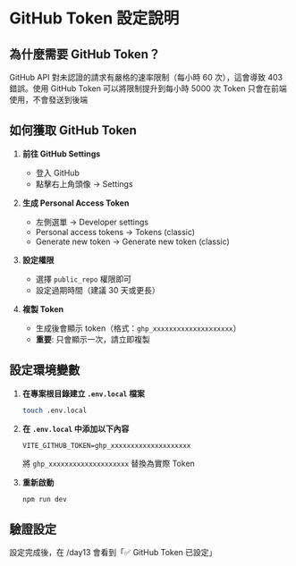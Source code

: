 # GitHub Token 設定說明

## 為什麼需要 GitHub Token？

GitHub API 對未認證的請求有嚴格的速率限制（每小時 60 次），這會導致 403 錯誤。使用 GitHub Token 可以將限制提升到每小時 5000 次
Token 只會在前端使用，不會發送到後端

## 如何獲取 GitHub Token

1. **前往 GitHub Settings**
   - 登入 GitHub
   - 點擊右上角頭像 → Settings

2. **生成 Personal Access Token**
   - 左側選單 → Developer settings
   - Personal access tokens → Tokens (classic)
   - Generate new token → Generate new token (classic)

3. **設定權限**
   - 選擇 `public_repo` 權限即可
   - 設定過期時間（建議 30 天或更長）

4. **複製 Token**
   - 生成後會顯示 token（格式：`ghp_xxxxxxxxxxxxxxxxxxxx`）
   - **重要**: 只會顯示一次，請立即複製

## 設定環境變數

1. **在專案根目錄建立 `.env.local` 檔案**
   ```bash
   touch .env.local
   ```

2. **在 `.env.local` 中添加以下內容**
   ```
   VITE_GITHUB_TOKEN=ghp_xxxxxxxxxxxxxxxxxxxx
   ```
   將 `ghp_xxxxxxxxxxxxxxxxxxxx` 替換為實際 Token

3. **重新啟動**
   ```bash
   npm run dev
   ```

## 驗證設定
設定完成後，在 /day13 會看到「✅ GitHub Token 已設定」

